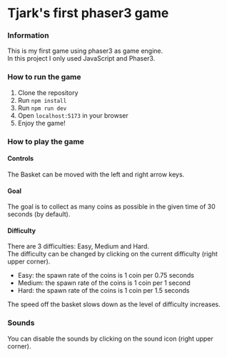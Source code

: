 # Tjark's first phaser3 game

### Information
This is my first game using phaser3 as game engine. <br>
In this project I only used JavaScript and Phaser3.


### How to run the game
1. Clone the repository
2. Run `npm install`
3. Run `npm run dev`
4. Open `localhost:5173` in your browser
5. Enjoy the game!

### How to play the game

#### Controls
The Basket can be moved with the left and right arrow keys.

#### Goal
The goal is to collect as many coins as possible in the given time of 30 seconds (by default).

#### Difficulty
There are 3 difficulties: Easy, Medium and Hard. <br>
The difficulty can be changed by clicking on the current difficulty (right upper corner).

- Easy: the spawn rate of the coins is 1 coin per 0.75 seconds
- Medium: the spawn rate of the coins is 1 coin per 1 second
- Hard: the spawn rate of the coins is 1 coin per 1.5 seconds

The speed off the basket slows down as the level of difficulty increases.

### Sounds
You can disable the sounds by clicking on the sound icon (right upper corner).
